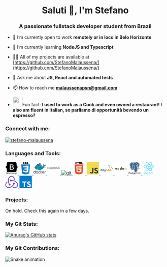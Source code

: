 

<h1 align="center">Saluti 👋, I'm Stefano</h1>
<h3 align="center">A passionate fullstack developer student from Brazil</h3>

- 🔭 I’m currently open to work **remotely or in loco in Belo Horizonte**

- 🌱 I’m currently learning **NodeJS and Typescript**

- 👨‍💻 All of my projects are available at [https://github.com/StefanoMalaussena/](https://github.com/StefanoMalaussena/)

- 💬 Ask me about **JS, React and automated tests**

- 📫 How to reach me **malaussenapsn@gmail.com**

- <img src="https://github.com/StefanoMalaussena/StefanoMalaussena/assets/112636325/f078b897-7d13-482e-aa69-0b9b648e87eb" width="30" height="30">Fun fact: **I used to work as a Cook and even owned a restaurant! I also am fluent in Italian, so parliamo di opportunità bevendo un espresso?** 

<h3 align="left">Connect with me:</h3>
<p align="left">
<a href="https://linkedin.com/in/stefano-malaussena" target="blank"><img align="center" src="https://raw.githubusercontent.com/rahuldkjain/github-profile-readme-generator/master/src/images/icons/Social/linked-in-alt.svg" alt="stefano-malaussena" height="30" width="40" /></a>
</p>


<h3 align="left">Languages and Tools:</h3>
<p align="left"> <a href="https://getbootstrap.com" target="_blank" rel="noreferrer"> <img src="https://raw.githubusercontent.com/devicons/devicon/master/icons/bootstrap/bootstrap-plain-wordmark.svg" alt="bootstrap" width="40" height="40"/> </a> <a href="https://www.w3schools.com/css/" target="_blank" rel="noreferrer"> <img src="https://raw.githubusercontent.com/devicons/devicon/master/icons/css3/css3-original-wordmark.svg" alt="css3" width="40" height="40"/> </a> <a href="https://www.docker.com/" target="_blank" rel="noreferrer"> <img src="https://raw.githubusercontent.com/devicons/devicon/master/icons/docker/docker-original-wordmark.svg" alt="docker" width="40" height="40"/> </a> <a href="https://expressjs.com" target="_blank" rel="noreferrer"> <img src="https://raw.githubusercontent.com/devicons/devicon/master/icons/express/express-original-wordmark.svg" alt="express" width="40" height="40"/> </a> <a href="https://git-scm.com/" target="_blank" rel="noreferrer"> <img src="https://www.vectorlogo.zone/logos/git-scm/git-scm-icon.svg" alt="git" width="40" height="40"/> </a> <a href="https://www.w3.org/html/" target="_blank" rel="noreferrer"> <img src="https://raw.githubusercontent.com/devicons/devicon/master/icons/html5/html5-original-wordmark.svg" alt="html5" width="40" height="40"/> </a> <a href="https://developer.mozilla.org/en-US/docs/Web/JavaScript" target="_blank" rel="noreferrer"> <img src="https://raw.githubusercontent.com/devicons/devicon/master/icons/javascript/javascript-original.svg" alt="javascript" width="40" height="40"/> </a> <a href="https://www.mysql.com/" target="_blank" rel="noreferrer"> <img src="https://raw.githubusercontent.com/devicons/devicon/master/icons/mysql/mysql-original-wordmark.svg" alt="mysql" width="40" height="40"/> </a> <a href="https://nodejs.org" target="_blank" rel="noreferrer"> <img src="https://raw.githubusercontent.com/devicons/devicon/master/icons/nodejs/nodejs-original-wordmark.svg" alt="nodejs" width="40" height="40"/> </a> <a href="https://www.postgresql.org" target="_blank" rel="noreferrer"> <img src="https://raw.githubusercontent.com/devicons/devicon/master/icons/postgresql/postgresql-original-wordmark.svg" alt="postgresql" width="40" height="40"/> </a> <a href="https://reactjs.org/" target="_blank" rel="noreferrer"> <img src="https://raw.githubusercontent.com/devicons/devicon/master/icons/react/react-original-wordmark.svg" alt="react" width="40" height="40"/> </a> <a href="https://redux.js.org" target="_blank" rel="noreferrer"> <img src="https://raw.githubusercontent.com/devicons/devicon/master/icons/redux/redux-original.svg" alt="redux" width="40" height="40"/> </a> <a href="https://www.typescriptlang.org/" target="_blank" rel="noreferrer"> <img src="https://raw.githubusercontent.com/devicons/devicon/master/icons/typescript/typescript-original.svg" alt="typescript" width="40" height="40"/> </a> </p>

<h3 align="left">Projects:</h3>
On hold. Check this again in a few days. 

<h3 align="left">My Git Stats:</h3>

[![Anurag's GitHub stats](https://github-readme-stats.vercel.app/api?username=StefanoMalaussena&show_icons=true&theme=dark)](https://github.com/StefanoMalaussena/github-readme-stats)

<h3 align="left">My Git Contributions:</h3>

  ![Snake animation](https://github.com/devemdobro/devemdobro/blob/output/github-contribution-grid-snake.svg)

</div>
